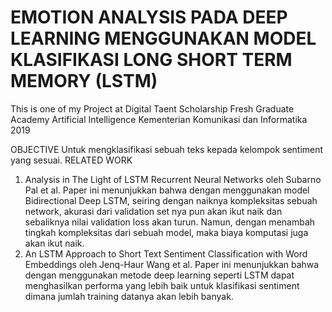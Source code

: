# EMOTION ANALYSIS PADA DEEP LEARNING MENGGUNAKAN MODEL KLASIFIKASI LONG SHORT TERM MEMORY (LSTM)

This is one of my Project at Digital Taent Scholarship Fresh Graduate Academy Artificial Intelligence Kementerian Komunikasi dan Informatika 2019

OBJECTIVE
  Untuk mengklasifikasi sebuah teks kepada kelompok sentiment yang sesuai.
RELATED WORK
1. Analysis in The Light of LSTM Recurrent Neural Networks oleh Subarno Pal et al. Paper ini
menunjukkan bahwa dengan menggunakan model Bidirectional Deep LSTM, seiring
dengan naiknya kompleksitas sebuah network, akurasi dari validation set nya pun akan
ikut naik dan sebaliknya nilai validation loss akan turun. Namun, dengan menambah
tingkah kompleksitas dari sebuah model, maka biaya komputasi juga akan ikut naik.
2. An LSTM Approach to Short Text Sentiment Classification with Word Embeddings oleh
Jenq-Haur Wang et al. Paper ini menunjukkan bahwa dengan menggunakan metode deep
learning seperti LSTM dapat menghasilkan performa yang lebih baik untuk klasifikasi
sentiment dimana jumlah training datanya akan lebih banyak.
